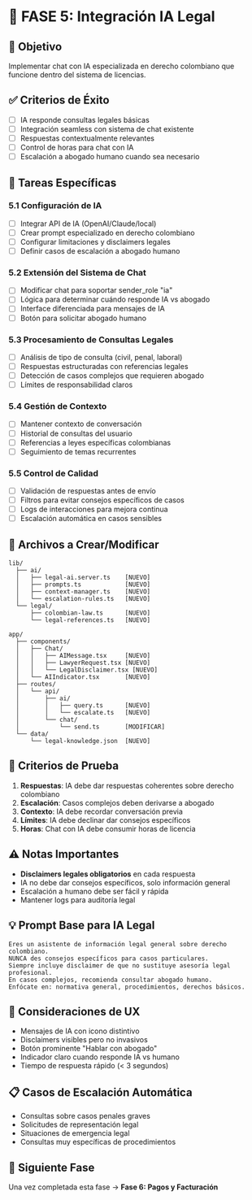 # 🤖 FASE 5: Integración IA Legal

## 🎯 Objetivo
Implementar chat con IA especializada en derecho colombiano que funcione dentro del sistema de licencias.

## ✅ Criterios de Éxito
- [ ] IA responde consultas legales básicas
- [ ] Integración seamless con sistema de chat existente
- [ ] Respuestas contextualmente relevantes
- [ ] Control de horas para chat con IA
- [ ] Escalación a abogado humano cuando sea necesario

## 📝 Tareas Específicas

### 5.1 Configuración de IA
- [ ] Integrar API de IA (OpenAI/Claude/local)
- [ ] Crear prompt especializado en derecho colombiano
- [ ] Configurar limitaciones y disclaimers legales
- [ ] Definir casos de escalación a abogado humano

### 5.2 Extensión del Sistema de Chat
- [ ] Modificar chat para soportar sender_role "ia"
- [ ] Lógica para determinar cuándo responde IA vs abogado
- [ ] Interface diferenciada para mensajes de IA
- [ ] Botón para solicitar abogado humano

### 5.3 Procesamiento de Consultas Legales
- [ ] Análisis de tipo de consulta (civil, penal, laboral)
- [ ] Respuestas estructuradas con referencias legales
- [ ] Detección de casos complejos que requieren abogado
- [ ] Límites de responsabilidad claros

### 5.4 Gestión de Contexto
- [ ] Mantener contexto de conversación
- [ ] Historial de consultas del usuario
- [ ] Referencias a leyes específicas colombianas
- [ ] Seguimiento de temas recurrentes

### 5.5 Control de Calidad
- [ ] Validación de respuestas antes de envío
- [ ] Filtros para evitar consejos específicos de casos
- [ ] Logs de interacciones para mejora continua
- [ ] Escalación automática en casos sensibles

## 🔧 Archivos a Crear/Modificar

```
lib/
  ├── ai/
  │   ├── legal-ai.server.ts    [NUEVO]
  │   ├── prompts.ts            [NUEVO]
  │   ├── context-manager.ts    [NUEVO]
  │   └── escalation-rules.ts   [NUEVO]
  └── legal/
      ├── colombian-law.ts      [NUEVO]
      └── legal-references.ts   [NUEVO]

app/
  ├── components/
  │   ├── Chat/
  │   │   ├── AIMessage.tsx     [NUEVO]
  │   │   ├── LawyerRequest.tsx [NUEVO]
  │   │   └── LegalDisclaimer.tsx [NUEVO]
  │   └── AIIndicator.tsx       [NUEVO]
  ├── routes/
  │   └── api/
  │       ├── ai/
  │       │   ├── query.ts      [NUEVO]
  │       │   └── escalate.ts   [NUEVO]
  │       └── chat/
  │           └── send.ts       [MODIFICAR]
  └── data/
      └── legal-knowledge.json  [NUEVO]
```

## 🧪 Criterios de Prueba
1. **Respuestas**: IA debe dar respuestas coherentes sobre derecho colombiano
2. **Escalación**: Casos complejos deben derivarse a abogado
3. **Contexto**: IA debe recordar conversación previa
4. **Límites**: IA debe declinar dar consejos específicos
5. **Horas**: Chat con IA debe consumir horas de licencia

## ⚠️ Notas Importantes
- **Disclaimers legales obligatorios** en cada respuesta
- IA no debe dar consejos específicos, solo información general
- Escalación a humano debe ser fácil y rápida
- Mantener logs para auditoría legal

## 💡 Prompt Base para IA Legal
```
Eres un asistente de información legal general sobre derecho colombiano.
NUNCA des consejos específicos para casos particulares.
Siempre incluye disclaimer de que no sustituye asesoría legal profesional.
En casos complejos, recomienda consultar abogado humano.
Enfócate en: normativa general, procedimientos, derechos básicos.
```

## 🎨 Consideraciones de UX
- Mensajes de IA con icono distintivo
- Disclaimers visibles pero no invasivos
- Botón prominente "Hablar con abogado"
- Indicador claro cuando responde IA vs humano
- Tiempo de respuesta rápido (< 3 segundos)

## 📋 Casos de Escalación Automática
- Consultas sobre casos penales graves
- Solicitudes de representación legal
- Situaciones de emergencia legal
- Consultas muy específicas de procedimientos

## 🔄 Siguiente Fase
Una vez completada esta fase → **Fase 6: Pagos y Facturación**